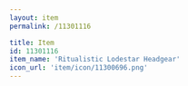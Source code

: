 ```yaml
---
layout: item
permalink: /11301116

title: Item
id: 11301116
item_name: 'Ritualistic Lodestar Headgear'
icon_url: 'item/icon/11300696.png'
---
```

